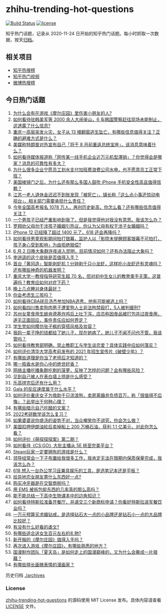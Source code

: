 # zhihu-trending-hot-questions

[![Build Status](https://github.com/justjavac/zhihu-trending-hot-questions/workflows/ci/badge.svg?branch=master)](https://github.com/justjavac/zhihu-trending-hot-questions/actions)
[![license](https://img.shields.io/github/license/justjavac/zhihu-trending-hot-questions)](https://github.com/justjavac/zhihu-trending-hot-questions/blob/master/LICENSE)

知乎热门话题，记录从 2020-11-24 日开始的知乎热门话题。每小时抓取一次数据，按天[归档](./archives)。

## 相关项目

- [知乎热搜榜](https://github.com/justjavac/zhihu-trending-top-search)
- [知乎热门视频](https://github.com/justjavac/zhihu-trending-hot-video)
- [微博热搜榜](https://github.com/justjavac/weibo-trending-hot-search)

## 今日热门话题

<!-- BEGIN -->
<!-- 最后更新时间 Thu Jun 03 2021 04:10:23 GMT+0800 (China Standard Time) -->

1. [为什么会有在游戏《摩尔庄园》里伤害小朋友的人?](https://www.zhihu.com/question/462710878)
2. [如何看待驻韩美军等 2000 余人大闹釜山，6
   车韩国警察赶往现场未能制止，这透露了什么信息?](https://www.zhihu.com/question/462483378)
3. [重庆一高层突发火灾，女子从 13
   楼翻窗逃生坠亡，有哪些信息值得关注？正确的避难方式是什么？](https://www.zhihu.com/question/462732429)
4. [美媒称特朗普对外宣布自己「将于 8
   月前重返总统宝座」，该消息意味着什么？](https://www.zhihu.com/question/462756205)
5. [如何看待媒体报道称「网传某一线手机企业近万元机型滞销」？你觉得会是哪家？消息的可靠性有多大？](https://www.zhihu.com/question/462169085)
6. [为什么很多企业宁愿员工划水支付加班费浪费公司水电，也不愿意员工正常下班？](https://www.zhihu.com/question/459051707)
7. [美国棱镜门之后，为什么还有那么多国人鼓吹 iPhone
   手机安全性高且值得信赖？](https://www.zhihu.com/question/462240019)
8. [江苏一老人退休金迟迟不到账发现「被死亡」，镇长称「这么点小事还惊动电视台」，相关部门需要承担什么责任？](https://www.zhihu.com/question/461872299)
9. [今年全国高考报名 1078
   万人，再创历史新高，你怎么看？还有哪些信息值得关注？](https://www.zhihu.com/question/462737006)
10. [一个男孩子已经严重影响到我了，但是我觉得他对我没有意思。我该怎么办？](https://www.zhihu.com/question/461582450)
11. [罗翔劝父母勿干涉孩子婚姻引热议，你认为父母有权干涉子女婚姻吗？](https://www.zhihu.com/question/462591633)
12. [iPhone 12 已经降了超过 1400 元了，618
    还会再降吗？](https://www.zhihu.com/question/462115454)
13. [如何看待男童观影期间拍打银幕，监护人以「影院未提醒顾客银幕不可拍打，孩子身心受到影响」为由拒绝赔偿?](https://www.zhihu.com/question/462576679)
14. [6 月 2
    日晚大象群连夜进入昆明，目前情况如何？还有办法阻止大象吗？](https://www.zhihu.com/question/462850326)
15. [李逍遥的这个皮肤是否值得入手？](https://www.zhihu.com/question/462479516)
16. [首台「黄冈造」智能剥虾机 1
    分钟剥千只小龙虾，这样吃小龙虾还有灵魂吗？还有哪些神奇的机器发明？](https://www.zhihu.com/question/461349209)
17. [重庆大学一教授指导研究生超 70
    名，但对初中生女儿的教育束手无策，这普遍吗？教育应如何对症下药？](https://www.zhihu.com/question/462546679)
18. [晚上几点睡对身体最好？](https://www.zhihu.com/question/446207896)
19. [你会考虑生三孩吗？](https://www.zhihu.com/question/462397389)
20. [如何看待CBA球员汤杰参加NBA选秀，他有可能被选上吗？](https://www.zhihu.com/question/462468673)
21. [如何看四川售卖狗肉男子遭爱狗人士非法拘禁殴打，5人被判缓刑?](https://www.zhihu.com/question/462762755)
22. [苏州女童食用生蛆肯德基炸鸡后上吐下泻，店员称因食品被打包并过夜食用，遂无正面回应，事件责任应如何界定？](https://www.zhihu.com/question/462747978)
23. [学生党如何模仿张子枫的穿搭风格及妆容？](https://www.zhihu.com/question/297388550)
24. [我妈一辈子挣的钱都给了她儿子，现在她病了，她儿子不闻不问也不管，我该管吗？](https://www.zhihu.com/question/457182672)
25. [如何看待教育部明确，禁止教职工与学生谈恋爱？具体实践中应如何落实？](https://www.zhihu.com/question/462607174)
26. [如何评价清华大学高考前发布的 2021
    年招生宣传片《破壁少年》？](https://www.zhihu.com/question/462710342)
27. [有哪些道理是你当了老师后才知道的？](https://www.zhihu.com/question/366090311)
28. [哪一瓶香水是你心中的绝世好香？](https://www.zhihu.com/question/345669382)
29. [网络主播吃播象群吃剩的菠萝，反映了怎样的问题？会有哪些风险？](https://www.zhihu.com/question/462709230)
30. [见到自己被人在表白墙上捞是什么感受？](https://www.zhihu.com/question/426184407)
31. [乐高拼完后还有什么用？](https://www.zhihu.com/question/436748383)
32. [Gala 的反应速度属于什么水平？](https://www.zhihu.com/question/459468121)
33. [如何评价重庆女子为救助千只流浪狗，卖房离婚并负债百万，称「很值得不后悔」？此举出于何种心理？](https://www.zhihu.com/question/462541195)
34. [有哪些暗示自己吃醋的文案？](https://www.zhihu.com/question/445457934)
35. [2022考研数学该怎么复习？](https://www.zhihu.com/question/400670164)
36. [如果婆婆说你盛汤的姿势不对，当众嘲笑你不讲究，你会怎么做？](https://www.zhihu.com/question/462684999)
37. [美国扣押伊朗油轮后卖掉船上 200 万桶石油，获利 1.1
    亿美元，对此你怎么看？](https://www.zhihu.com/question/462609621)
38. [如何评价《萌探探探案》第二期？](https://www.zhihu.com/question/461909859)
39. [如何看待《CS:GO》大批主播从 5E 转至完美平台？](https://www.zhihu.com/question/462426659)
40. [Steam玩家一定要拥有的游戏是什么？](https://www.zhihu.com/question/370676694)
41. [领导经常会一下子布置给我很多工作，我肯定无法在限期内保质保量完成，我该怎么办？](https://www.zhihu.com/question/457243466)
42. [618 想入一台办公学习且兼具娱乐的工具，是选笔记本还是平板？](https://www.zhihu.com/question/462362985)
43. [给异地恋女朋友寄什么东西好一点?](https://www.zhihu.com/question/376029422)
44. [购买冲牙器是在交智商税吗？](https://www.zhihu.com/question/346464956)
45. [用 EMS 被拆包偷东西的几率真的那么高吗？](https://www.zhihu.com/question/27985854)
46. [能不能总结一下高中生物课本中的边角知识？](https://www.zhihu.com/question/379424271)
47. [如何看待特斯拉准备开餐厅，并递交三个新商标申请？你看好特斯拉进军餐饮业吗？](https://www.zhihu.com/question/462718838)
48. [一万元预算买求婚钻戒，是选择钻石大一点的小品牌还是钻石小一点的大品牌比较好？](https://www.zhihu.com/question/29216298)
49. [有没有什么好看的虐文?](https://www.zhihu.com/question/340669737)
50. [有哪些适合送女生百元左右的礼物?](https://www.zhihu.com/question/322183789)
51. [新开服的《摩尔庄园》值得入手吗？](https://www.zhihu.com/question/462528988)
52. [再次进入游戏《摩尔庄园》，有哪些熟悉的地方？](https://www.zhihu.com/question/462545853)
53. [国漫制作团队「夏天岛」是如何走上的国漫巅峰的，又为什么会撕成一片狼藉？](https://www.zhihu.com/question/462243145)
54. [有哪些擅长画微表情的漫画家？](https://www.zhihu.com/question/456969672)

<!-- END -->

历史归档 [./archives](./archives)

### License

[zhihu-trending-hot-questions](https://github.com/justjavac/zhihu-trending-hot-questions)
的源码使用 MIT License 发布。具体内容请查看 [LICENSE](./LICENSE) 文件。
